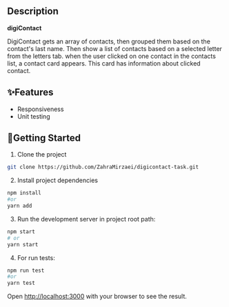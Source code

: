## Description
**digiContact**

DigiContact gets an array of contacts, then grouped them based on the contact's last name. Then show a list of contacts based on a selected letter from the letters tab. when the user clicked on one contact in the contacts list, a contact card appears. This card has information about clicked contact.


## ✨Features
* Responsiveness 
* Unit testing

## 🚀Getting Started
1. Clone the project
  ```bash
  git clone https://github.com/ZahraMirzaei/digicontact-task.git
  ```
2. Install project dependencies
  ```bash
  npm install
  #or
  yarn add
  ```
3. Run the development server in project root path:

  ```bash
  npm start
  # or
  yarn start
  ```
4. For run tests:

```bash
npm run test
#or
yarn test
```

Open [http://localhost:3000](http://localhost:3000) with your browser to see the result.
